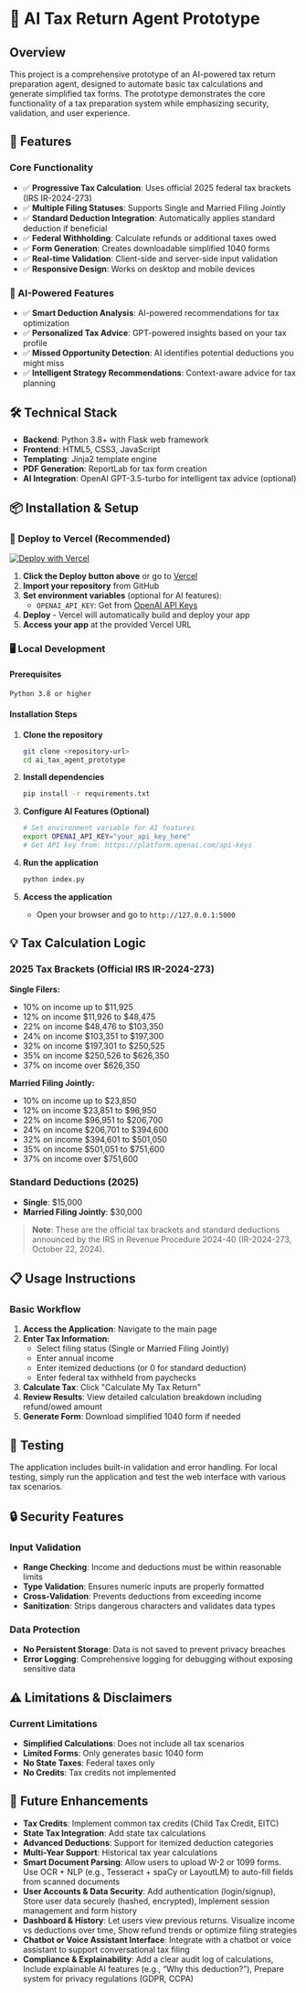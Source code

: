 # 🤖 AI Tax Return Agent Prototype

## Overview

This project is a comprehensive prototype of an AI-powered tax return preparation agent, designed to automate basic tax calculations and generate simplified tax forms. The prototype demonstrates the core functionality of a tax preparation system while emphasizing security, validation, and user experience.

## 🚀 Features

### Core Functionality
- ✅ **Progressive Tax Calculation**: Uses official 2025 federal tax brackets (IRS IR-2024-273)
- ✅ **Multiple Filing Statuses**: Supports Single and Married Filing Jointly
- ✅ **Standard Deduction Integration**: Automatically applies standard deduction if beneficial
- ✅ **Federal Withholding**: Calculate refunds or additional taxes owed
- ✅ **Form Generation**: Creates downloadable simplified 1040 forms
- ✅ **Real-time Validation**: Client-side and server-side input validation
- ✅ **Responsive Design**: Works on desktop and mobile devices

### 🤖 AI-Powered Features
- ✅ **Smart Deduction Analysis**: AI-powered recommendations for tax optimization
- ✅ **Personalized Tax Advice**: GPT-powered insights based on your tax profile
- ✅ **Missed Opportunity Detection**: AI identifies potential deductions you might miss
- ✅ **Intelligent Strategy Recommendations**: Context-aware advice for tax planning

## 🛠️ Technical Stack

- **Backend**: Python 3.8+ with Flask web framework
- **Frontend**: HTML5, CSS3, JavaScript
- **Templating**: Jinja2 template engine
- **PDF Generation**: ReportLab for tax form creation
- **AI Integration**: OpenAI GPT-3.5-turbo for intelligent tax advice (optional)

## 📦 Installation & Setup

### 🚀 Deploy to Vercel (Recommended)

[![Deploy with Vercel](https://vercel.com/button)](https://vercel.com/new/clone?repository-url=https://github.com/YOUR_USERNAME/ai-tax-agent)

1. **Click the Deploy button above** or go to [Vercel](https://vercel.com)
2. **Import your repository** from GitHub
3. **Set environment variables** (optional for AI features):
   - `OPENAI_API_KEY`: Get from [OpenAI API Keys](https://platform.openai.com/api-keys)
4. **Deploy** - Vercel will automatically build and deploy your app
5. **Access your app** at the provided Vercel URL

### 🖥️ Local Development

#### Prerequisites
```bash
Python 3.8 or higher
```

#### Installation Steps
1. **Clone the repository**
   ```bash
   git clone <repository-url>
   cd ai_tax_agent_prototype
   ```

2. **Install dependencies**
   ```bash
   pip install -r requirements.txt
   ```

3. **Configure AI Features (Optional)**
   ```bash
   # Set environment variable for AI features
   export OPENAI_API_KEY="your_api_key_here"
   # Get API key from: https://platform.openai.com/api-keys
   ```

4. **Run the application**
   ```bash
   python index.py
   ```

5. **Access the application**
   - Open your browser and go to `http://127.0.0.1:5000`

## 💡 Tax Calculation Logic

### 2025 Tax Brackets (Official IRS IR-2024-273)

**Single Filers:**
- 10% on income up to $11,925
- 12% on income $11,926 to $48,475
- 22% on income $48,476 to $103,350
- 24% on income $103,351 to $197,300
- 32% on income $197,301 to $250,525
- 35% on income $250,526 to $626,350
- 37% on income over $626,350

**Married Filing Jointly:**
- 10% on income up to $23,850
- 12% on income $23,851 to $96,950
- 22% on income $96,951 to $206,700
- 24% on income $206,701 to $394,600
- 32% on income $394,601 to $501,050
- 35% on income $501,051 to $751,600
- 37% on income over $751,600

### Standard Deductions (2025)
- **Single**: $15,000
- **Married Filing Jointly**: $30,000

> **Note**: These are the official tax brackets and standard deductions announced by the IRS in Revenue Procedure 2024-40 (IR-2024-273, October 22, 2024).

## 📋 Usage Instructions

### Basic Workflow
1. **Access the Application**: Navigate to the main page
2. **Enter Tax Information**:
   - Select filing status (Single or Married Filing Jointly)
   - Enter annual income
   - Enter itemized deductions (or 0 for standard deduction)
   - Enter federal tax withheld from paychecks
3. **Calculate Tax**: Click "Calculate My Tax Return"
4. **Review Results**: View detailed calculation breakdown including refund/owed amount
5. **Generate Form**: Download simplified 1040 form if needed

## 🧪 Testing

The application includes built-in validation and error handling. For local testing, simply run the application and test the web interface with various tax scenarios.

## 🔒 Security Features

### Input Validation
- **Range Checking**: Income and deductions must be within reasonable limits
- **Type Validation**: Ensures numeric inputs are properly formatted
- **Cross-Validation**: Prevents deductions from exceeding income
- **Sanitization**: Strips dangerous characters and validates data types

### Data Protection
- **No Persistent Storage**: Data is not saved to prevent privacy breaches
- **Error Logging**: Comprehensive logging for debugging without exposing sensitive data

## ⚠️ Limitations & Disclaimers

### Current Limitations
- **Simplified Calculations**: Does not include all tax scenarios
- **Limited Forms**: Only generates basic 1040 form
- **No State Taxes**: Federal taxes only
- **No Credits**: Tax credits not implemented

## 🔮 Future Enhancements

- **Tax Credits**: Implement common tax credits (Child Tax Credit, EITC)
- **State Tax Integration**: Add state tax calculations
- **Advanced Deductions**: Support for itemized deduction categories
- **Multi-Year Support**: Historical tax year calculations
- **Smart Document Parsing**: Allow users to upload W-2 or 1099 forms. Use OCR + NLP (e.g., Tesseract + spaCy or LayoutLM) to auto-fill fields from scanned documents
- **User Accounts & Data Security**: Add authentication (login/signup), Store user data securely (hashed, encrypted), Implement session management and form history
- **Dashboard & History**: Let users view previous returns. Visualize income vs deductions over time, Show refund trends or optimize filing strategies
- **Chatbot or Voice Assistant Interface**: Integrate with a chatbot or voice assistant to support conversational tax filing
- **Compliance & Explainability**: Add a clear audit log of calculations, Include explainable AI features (e.g., “Why this deduction?”), Prepare system for privacy regulations (GDPR, CCPA)

